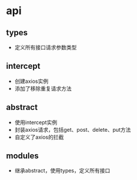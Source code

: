 # api

## types

- 定义所有接口请求参数类型

## intercept

- 创建axios实例
- 添加了移除重复请求方法

## abstract

- 使用intercept实例
- 封装axios请求，包括get、post、delete、put方法
- 自定义了axios的拦截

## modules

- 继承abstract，使用types，定义所有接口
